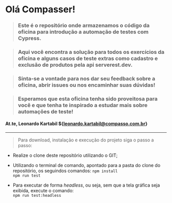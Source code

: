 # Olá Compasser!

> ### Este é o repositório onde armazenamos o código da oficina para introdução a automação de testes com Cypress.

> ### Aqui você encontra a solução para todos os exercícios da oficina e alguns casos de teste extras como cadastro e exclusão de produtos pela api serverest.dev.

> ### Sinta-se a vontade para nos dar seu feedback sobre a oficina, abrir issues ou nos encaminhar suas dúvidas!

> ### Esperamos que esta oficina tenha sido proveitosa para você e que tenha te inspirado a estudar mais sobre automações de teste!

#### At.te, Leonardo Kartabil ${leonardo.kartabil@compasso.com.br}

---

> Para download, instalação e execução do projeto siga o passo a passo:
* Realize o clone deste repositório utilizando o GIT;
* Utilizando o terminal de comando, apontado para a pasta do clone do repositório, os seguindos comandos:
`npm install` <br>
`npm run test`

* Para executar de forma *headless*, ou seja, sem que a tela gráfica seja exibida, execute o comando: <br>
`npm run test:headless`
